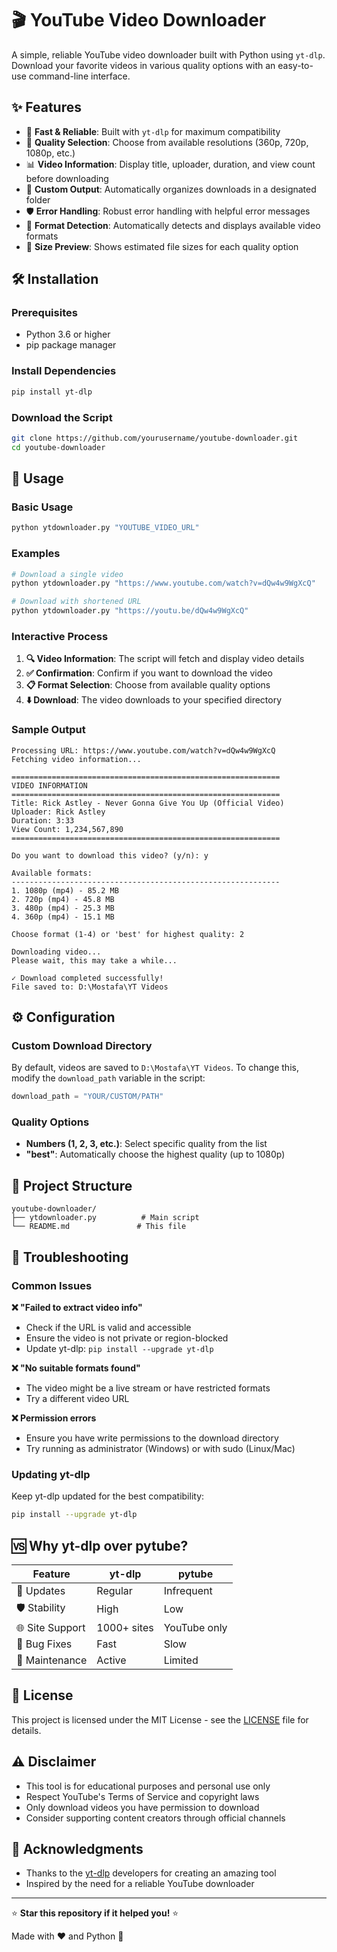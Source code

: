 # 🎬 YouTube Video Downloader

A simple, reliable YouTube video downloader built with Python using `yt-dlp`. Download your favorite videos in various quality options with an easy-to-use command-line interface.

## ✨ Features

- 🚀 **Fast & Reliable**: Built with `yt-dlp` for maximum compatibility
- 🎯 **Quality Selection**: Choose from available resolutions (360p, 720p, 1080p, etc.)
- 📊 **Video Information**: Display title, uploader, duration, and view count before downloading
- 📁 **Custom Output**: Automatically organizes downloads in a designated folder
- 🛡️ **Error Handling**: Robust error handling with helpful error messages
- 🔄 **Format Detection**: Automatically detects and displays available video formats
- 💾 **Size Preview**: Shows estimated file sizes for each quality option

## 🛠️ Installation

### Prerequisites
- Python 3.6 or higher
- pip package manager

### Install Dependencies

```bash
pip install yt-dlp
```

### Download the Script

```bash
git clone https://github.com/yourusername/youtube-downloader.git
cd youtube-downloader
```

## 🚀 Usage

### Basic Usage

```bash
python ytdownloader.py "YOUTUBE_VIDEO_URL"
```

### Examples

```bash
# Download a single video
python ytdownloader.py "https://www.youtube.com/watch?v=dQw4w9WgXcQ"

# Download with shortened URL
python ytdownloader.py "https://youtu.be/dQw4w9WgXcQ"
```

### Interactive Process

1. **🔍 Video Information**: The script will fetch and display video details
2. **✅ Confirmation**: Confirm if you want to download the video
3. **📋 Format Selection**: Choose from available quality options
4. **⬇️ Download**: The video downloads to your specified directory

### Sample Output

```
Processing URL: https://www.youtube.com/watch?v=dQw4w9WgXcQ
Fetching video information...

============================================================
VIDEO INFORMATION
============================================================
Title: Rick Astley - Never Gonna Give You Up (Official Video)
Uploader: Rick Astley
Duration: 3:33
View Count: 1,234,567,890
============================================================

Do you want to download this video? (y/n): y

Available formats:
------------------------------------------------------------
1. 1080p (mp4) - 85.2 MB
2. 720p (mp4) - 45.8 MB
3. 480p (mp4) - 25.3 MB
4. 360p (mp4) - 15.1 MB

Choose format (1-4) or 'best' for highest quality: 2

Downloading video...
Please wait, this may take a while...

✓ Download completed successfully!
File saved to: D:\Mostafa\YT Videos
```

## ⚙️ Configuration

### Custom Download Directory

By default, videos are saved to `D:\Mostafa\YT Videos`. To change this, modify the `download_path` variable in the script:

```python
download_path = "YOUR/CUSTOM/PATH"
```

### Quality Options

- **Numbers (1, 2, 3, etc.)**: Select specific quality from the list
- **"best"**: Automatically choose the highest quality (up to 1080p)

## 📂 Project Structure

```
youtube-downloader/
├── ytdownloader.py          # Main script
└── README.md               # This file
```

## 🔧 Troubleshooting

### Common Issues

**❌ "Failed to extract video info"**
- Check if the URL is valid and accessible
- Ensure the video is not private or region-blocked
- Update yt-dlp: `pip install --upgrade yt-dlp`

**❌ "No suitable formats found"**
- The video might be a live stream or have restricted formats
- Try a different video URL

**❌ Permission errors**
- Ensure you have write permissions to the download directory
- Try running as administrator (Windows) or with sudo (Linux/Mac)

### Updating yt-dlp

Keep yt-dlp updated for the best compatibility:

```bash
pip install --upgrade yt-dlp
```

## 🆚 Why yt-dlp over pytube?

| Feature | yt-dlp | pytube |
|---------|---------|---------|
| 🔄 Updates | Regular | Infrequent |
| 🛡️ Stability | High | Low |
| 🌐 Site Support | 1000+ sites | YouTube only |
| 🐛 Bug Fixes | Fast | Slow |
| 📱 Maintenance | Active | Limited |

## 📄 License

This project is licensed under the MIT License - see the [LICENSE](LICENSE) file for details.

## ⚠️ Disclaimer

- This tool is for educational purposes and personal use only
- Respect YouTube's Terms of Service and copyright laws
- Only download videos you have permission to download
- Consider supporting content creators through official channels

## 🙏 Acknowledgments

- Thanks to the [yt-dlp](https://github.com/yt-dlp/yt-dlp) developers for creating an amazing tool
- Inspired by the need for a reliable YouTube downloader

---

⭐ **Star this repository if it helped you!** ⭐

Made with ❤️ and Python 🐍
